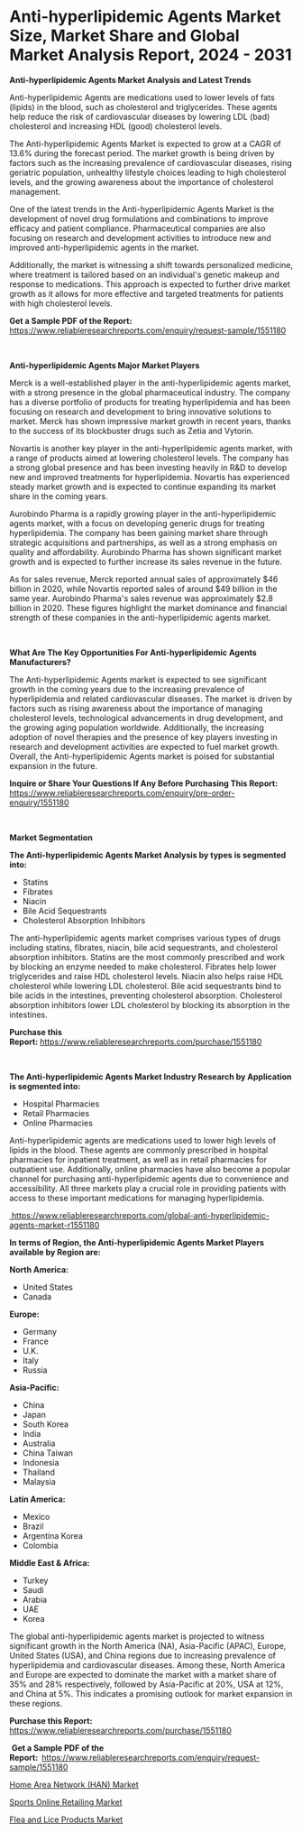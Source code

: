 <p><h1>Anti-hyperlipidemic Agents Market Size, Market Share and Global Market Analysis Report, 2024 - 2031</h1></p><p><strong>Anti-hyperlipidemic Agents Market Analysis and Latest Trends</strong></p>
<p><p>Anti-hyperlipidemic Agents are medications used to lower levels of fats (lipids) in the blood, such as cholesterol and triglycerides. These agents help reduce the risk of cardiovascular diseases by lowering LDL (bad) cholesterol and increasing HDL (good) cholesterol levels.</p><p>The Anti-hyperlipidemic Agents Market is expected to grow at a CAGR of 13.6% during the forecast period. The market growth is being driven by factors such as the increasing prevalence of cardiovascular diseases, rising geriatric population, unhealthy lifestyle choices leading to high cholesterol levels, and the growing awareness about the importance of cholesterol management.</p><p>One of the latest trends in the Anti-hyperlipidemic Agents Market is the development of novel drug formulations and combinations to improve efficacy and patient compliance. Pharmaceutical companies are also focusing on research and development activities to introduce new and improved anti-hyperlipidemic agents in the market.</p><p>Additionally, the market is witnessing a shift towards personalized medicine, where treatment is tailored based on an individual's genetic makeup and response to medications. This approach is expected to further drive market growth as it allows for more effective and targeted treatments for patients with high cholesterol levels.</p></p>
<p><strong>Get a Sample PDF of the Report:&nbsp;</strong> <a href="https://www.reliableresearchreports.com/enquiry/request-sample/1551180">https://www.reliableresearchreports.com/enquiry/request-sample/1551180</a></p>
<p>&nbsp;</p>
<p><strong>Anti-hyperlipidemic Agents Major Market Players</strong></p>
<p><p>Merck is a well-established player in the anti-hyperlipidemic agents market, with a strong presence in the global pharmaceutical industry. The company has a diverse portfolio of products for treating hyperlipidemia and has been focusing on research and development to bring innovative solutions to market. Merck has shown impressive market growth in recent years, thanks to the success of its blockbuster drugs such as Zetia and Vytorin.</p><p>Novartis is another key player in the anti-hyperlipidemic agents market, with a range of products aimed at lowering cholesterol levels. The company has a strong global presence and has been investing heavily in R&D to develop new and improved treatments for hyperlipidemia. Novartis has experienced steady market growth and is expected to continue expanding its market share in the coming years.</p><p>Aurobindo Pharma is a rapidly growing player in the anti-hyperlipidemic agents market, with a focus on developing generic drugs for treating hyperlipidemia. The company has been gaining market share through strategic acquisitions and partnerships, as well as a strong emphasis on quality and affordability. Aurobindo Pharma has shown significant market growth and is expected to further increase its sales revenue in the future.</p><p>As for sales revenue, Merck reported annual sales of approximately $46 billion in 2020, while Novartis reported sales of around $49 billion in the same year. Aurobindo Pharma's sales revenue was approximately $2.8 billion in 2020. These figures highlight the market dominance and financial strength of these companies in the anti-hyperlipidemic agents market.</p></p>
<p>&nbsp;</p>
<p><strong>What Are The Key Opportunities For Anti-hyperlipidemic Agents Manufacturers?</strong></p>
<p><p>The Anti-hyperlipidemic Agents market is expected to see significant growth in the coming years due to the increasing prevalence of hyperlipidemia and related cardiovascular diseases. The market is driven by factors such as rising awareness about the importance of managing cholesterol levels, technological advancements in drug development, and the growing aging population worldwide. Additionally, the increasing adoption of novel therapies and the presence of key players investing in research and development activities are expected to fuel market growth. Overall, the Anti-hyperlipidemic Agents market is poised for substantial expansion in the future.</p></p>
<p><strong>Inquire or Share Your Questions If Any Before Purchasing This Report:</strong> <a href="https://www.reliableresearchreports.com/enquiry/pre-order-enquiry/1551180">https://www.reliableresearchreports.com/enquiry/pre-order-enquiry/1551180</a></p>
<p>&nbsp;</p>
<p><strong>Market Segmentation</strong></p>
<p><strong>The Anti-hyperlipidemic Agents Market Analysis by types is segmented into:</strong></p>
<p><ul><li>Statins</li><li>Fibrates</li><li>Niacin</li><li>Bile Acid Sequestrants</li><li>Cholesterol Absorption Inhibitors</li></ul></p>
<p><p>The anti-hyperlipidemic agents market comprises various types of drugs including statins, fibrates, niacin, bile acid sequestrants, and cholesterol absorption inhibitors. Statins are the most commonly prescribed and work by blocking an enzyme needed to make cholesterol. Fibrates help lower triglycerides and raise HDL cholesterol levels. Niacin also helps raise HDL cholesterol while lowering LDL cholesterol. Bile acid sequestrants bind to bile acids in the intestines, preventing cholesterol absorption. Cholesterol absorption inhibitors lower LDL cholesterol by blocking its absorption in the intestines.</p></p>
<p><strong>Purchase this Report:&nbsp;</strong><a href="https://www.reliableresearchreports.com/purchase/1551180">https://www.reliableresearchreports.com/purchase/1551180</a></p>
<p>&nbsp;</p>
<p><strong>The Anti-hyperlipidemic Agents Market Industry Research by Application is segmented into:</strong></p>
<p><ul><li>Hospital Pharmacies</li><li>Retail Pharmacies</li><li>Online Pharmacies</li></ul></p>
<p><p>Anti-hyperlipidemic agents are medications used to lower high levels of lipids in the blood. These agents are commonly prescribed in hospital pharmacies for inpatient treatment, as well as in retail pharmacies for outpatient use. Additionally, online pharmacies have also become a popular channel for purchasing anti-hyperlipidemic agents due to convenience and accessibility. All three markets play a crucial role in providing patients with access to these important medications for managing hyperlipidemia.</p></p>
<p><a href="https://www.reliableresearchreports.com/global-anti-hyperlipidemic-agents-market-r1551180">&nbsp;https://www.reliableresearchreports.com/global-anti-hyperlipidemic-agents-market-r1551180</a></p>
<p><strong>In terms of Region, the Anti-hyperlipidemic Agents Market Players available by Region are:</strong></p>
<p>
    <p> <strong> North America: </strong>
        <ul>
            <li>United States</li>
            <li>Canada</li>
        </ul>
        </p> 
    <p> <strong> Europe: </strong>
        <ul>
            <li>Germany</li>
            <li>France</li>
            <li>U.K.</li>
            <li>Italy</li>
            <li>Russia</li>
        </ul>
        </p> 
    <p> <strong> Asia-Pacific: </strong>
        <ul>
            <li>China</li>
            <li>Japan</li>
            <li>South Korea</li>
            <li>India</li>
            <li>Australia</li>
            <li>China Taiwan</li>
            <li>Indonesia</li>
            <li>Thailand</li>
            <li>Malaysia</li>
        </ul>
        </p> 
    <p> <strong> Latin America: </strong>
        <ul>
            <li>Mexico</li>
            <li>Brazil</li>
            <li>Argentina Korea</li>
            <li>Colombia</li>
        </ul>
        </p> 
    <p> <strong> Middle East & Africa: </strong>
        <ul>
            <li>Turkey</li>
            <li>Saudi</li>
            <li>Arabia</li>
            <li>UAE</li>
            <li>Korea</li>
        </ul>
    </p>
    </p>
<p><p>The global anti-hyperlipidemic agents market is projected to witness significant growth in the North America (NA), Asia-Pacific (APAC), Europe, United States (USA), and China regions due to increasing prevalence of hyperlipidemia and cardiovascular diseases. Among these, North America and Europe are expected to dominate the market with a market share of 35% and 28% respectively, followed by Asia-Pacific at 20%, USA at 12%, and China at 5%. This indicates a promising outlook for market expansion in these regions.</p></p>
<p><strong>Purchase this Report: </strong><a href="https://www.reliableresearchreports.com/purchase/1551180">https://www.reliableresearchreports.com/purchase/1551180</a></p>
<p>&nbsp;<strong>Get a Sample PDF of the Report:&nbsp;&nbsp;</strong><a href="https://www.reliableresearchreports.com/enquiry/request-sample/1551180">https://www.reliableresearchreports.com/enquiry/request-sample/1551180</a></p>
<p><strong></strong></p>
<p><p><a href="https://www.linkedin.com/pulse/decoding-home-area-network-han-market-metrics-share-trends-growth-xjrpe">Home Area Network (HAN) Market</a></p><p><a href="https://www.linkedin.com/pulse/sports-online-retailing-market-size-reveals-best-marketing-58p6e">Sports Online Retailing Market</a></p><p><a href="https://www.linkedin.com/pulse/flea-lice-products-market-analysis-its-cagr-segmentation-global-0rtuf">Flea and Lice Products Market</a></p></p>